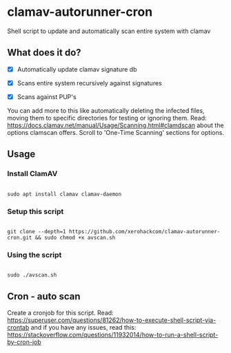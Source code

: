 # clamav-autorunner-cron
Shell script to update and automatically scan entire system with clamav

## What does it do?

- [x] Automatically update clamav signature db
- [x] Scans entire system recursively against signatures
- [x] Scans against PUP's


You can add more to this like automatically deleting the infected files, moving them to specific directories for testing or ignoring them. Read: https://docs.clamav.net/manual/Usage/Scanning.html#clamdscan about the options clamscan offers. Scroll to 'One-Time Scanning' sections for options.


## Usage

### Install ClamAV

```

sudo apt install clamav clamav-daemon

```

### Setup this script

```

git clone --depth=1 https://github.com/xerohackcom/clamav-autorunner-cron.git && sudo chmod +x avscan.sh

```

### Using the script

```

sudo ./avscan.sh

```

## Cron - auto scan

Create a cronjob for this script. Read: https://superuser.com/questions/81262/how-to-execute-shell-script-via-crontab and if you have any issues, read this: https://stackoverflow.com/questions/11932014/how-to-run-a-shell-script-by-cron-job

